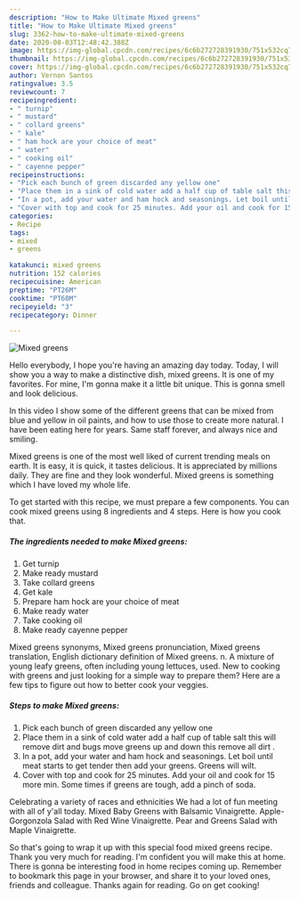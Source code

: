 ```yaml
---
description: "How to Make Ultimate Mixed greens"
title: "How to Make Ultimate Mixed greens"
slug: 3362-how-to-make-ultimate-mixed-greens
date: 2020-08-03T12:48:42.388Z
image: https://img-global.cpcdn.com/recipes/6c6b272728391930/751x532cq70/mixed-greens-recipe-main-photo.jpg
thumbnail: https://img-global.cpcdn.com/recipes/6c6b272728391930/751x532cq70/mixed-greens-recipe-main-photo.jpg
cover: https://img-global.cpcdn.com/recipes/6c6b272728391930/751x532cq70/mixed-greens-recipe-main-photo.jpg
author: Vernon Santos
ratingvalue: 3.5
reviewcount: 7
recipeingredient:
- " turnip"
- " mustard"
- " collard greens"
- " kale"
- " ham hock are your choice of meat"
- " water"
- " cooking oil"
- " cayenne pepper"
recipeinstructions:
- "Pick each bunch of green discarded any yellow one"
- "Place them in a sink of cold water add a half cup of table salt this will remove dirt and bugs move greens up and down this remove all dirt ."
- "In a pot, add your water and ham hock and seasonings. Let boil until meat starts to get tender then add your greens. Greens will wilt."
- "Cover with top and cook for 25 minutes. Add your oil and cook for 15 more min. Some times if greens are tough, add a pinch of soda."
categories:
- Recipe
tags:
- mixed
- greens

katakunci: mixed greens 
nutrition: 152 calories
recipecuisine: American
preptime: "PT26M"
cooktime: "PT60M"
recipeyield: "3"
recipecategory: Dinner

---
```



![Mixed greens](https://img-global.cpcdn.com/recipes/6c6b272728391930/751x532cq70/mixed-greens-recipe-main-photo.jpg)

Hello everybody, I hope you're having an amazing day today. Today, I will show you a way to make a distinctive dish, mixed greens. It is one of my favorites. For mine, I'm gonna make it a little bit unique. This is gonna smell and look delicious.

In this video I show some of the different greens that can be mixed from blue and yellow in oil paints, and how to use those to create more natural. I have been eating here for years. Same staff forever, and always nice and smiling.

Mixed greens is one of the most well liked of current trending meals on earth. It is easy, it is quick, it tastes delicious. It is appreciated by millions daily. They are fine and they look wonderful. Mixed greens is something which I have loved my whole life.


To get started with this recipe, we must prepare a few components. You can cook mixed greens using 8 ingredients and 4 steps. Here is how you cook that.

<!--inarticleads1-->

##### The ingredients needed to make Mixed greens:

1. Get  turnip
1. Make ready  mustard
1. Take  collard greens
1. Get  kale
1. Prepare  ham hock are your choice of meat
1. Make ready  water
1. Take  cooking oil
1. Make ready  cayenne pepper


Mixed greens synonyms, Mixed greens pronunciation, Mixed greens translation, English dictionary definition of Mixed greens. n. A mixture of young leafy greens, often including young lettuces, used. New to cooking with greens and just looking for a simple way to prepare them? Here are a few tips to figure out how to better cook your veggies. 

<!--inarticleads2-->

##### Steps to make Mixed greens:

1. Pick each bunch of green discarded any yellow one
1. Place them in a sink of cold water add a half cup of table salt this will remove dirt and bugs move greens up and down this remove all dirt .
1. In a pot, add your water and ham hock and seasonings. Let boil until meat starts to get tender then add your greens. Greens will wilt.
1. Cover with top and cook for 25 minutes. Add your oil and cook for 15 more min. Some times if greens are tough, add a pinch of soda.


Celebrating a variety of races and ethnicities We had a lot of fun meeting with all of y&#39;all today. Mixed Baby Greens with Balsamic Vinaigrette. Apple-Gorgonzola Salad with Red Wine Vinaigrette. Pear and Greens Salad with Maple Vinaigrette. 

So that's going to wrap it up with this special food mixed greens recipe. Thank you very much for reading. I'm confident you will make this at home. There is gonna be interesting food in home recipes coming up. Remember to bookmark this page in your browser, and share it to your loved ones, friends and colleague. Thanks again for reading. Go on get cooking!
